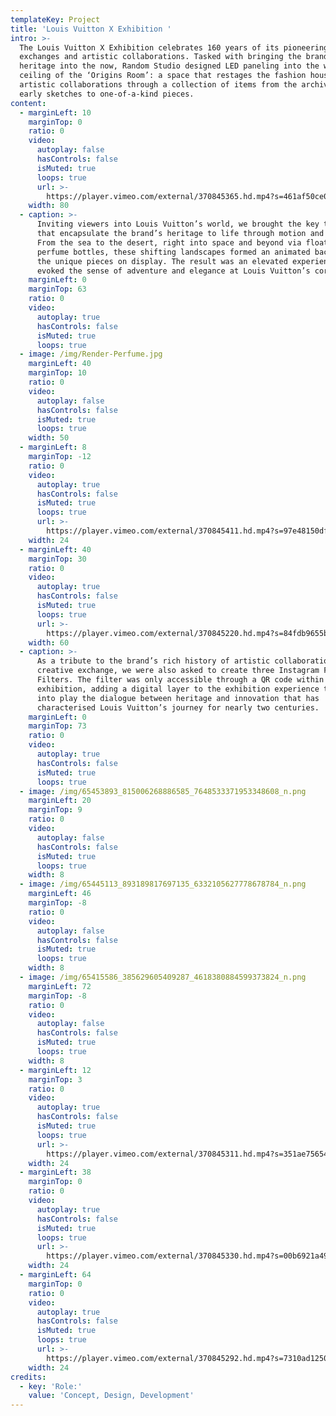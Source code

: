 ```yaml
---
templateKey: Project
title: 'Louis Vuitton X Exhibition '
intro: >-
  The Louis Vuitton X Exhibition celebrates 160 years of its pioneering creative
  exchanges and artistic collaborations. Tasked with bringing the brand’s
  heritage into the now, Random Studio designed LED paneling into the walls and
  ceiling of the ‘Origins Room’: a space that restages the fashion house’s early
  artistic collaborations through a collection of items from the archive from
  early sketches to one-of-a-kind pieces.
content:
  - marginLeft: 10
    marginTop: 0
    ratio: 0
    video:
      autoplay: false
      hasControls: false
      isMuted: true
      loops: true
      url: >-
        https://player.vimeo.com/external/370845365.hd.mp4?s=461af50ce0ea8b60b77bc8bb90c45319f9a80e14&profile_id=175
    width: 80
  - caption: >-
      Inviting viewers into Louis Vuitton’s world, we brought the key themes
      that encapsulate the brand’s heritage to life through motion and sound.
      From the sea to the desert, right into space and beyond via floating
      perfume bottles, these shifting landscapes formed an animated backdrop to
      the unique pieces on display. The result was an elevated experience that
      evoked the sense of adventure and elegance at Louis Vuitton’s core.
    marginLeft: 0
    marginTop: 63
    ratio: 0
    video:
      autoplay: true
      hasControls: false
      isMuted: true
      loops: true
  - image: /img/Render-Perfume.jpg
    marginLeft: 40
    marginTop: 10
    ratio: 0
    video:
      autoplay: false
      hasControls: false
      isMuted: true
      loops: true
    width: 50
  - marginLeft: 8
    marginTop: -12
    ratio: 0
    video:
      autoplay: true
      hasControls: false
      isMuted: true
      loops: true
      url: >-
        https://player.vimeo.com/external/370845411.hd.mp4?s=97e48150dfaefef981dff937eaa2d200d565b9cf&profile_id=175
    width: 24
  - marginLeft: 40
    marginTop: 30
    ratio: 0
    video:
      autoplay: true
      hasControls: false
      isMuted: true
      loops: true
      url: >-
        https://player.vimeo.com/external/370845220.hd.mp4?s=84fdb9655b42c067a54408c6aef2c17b032ecdf6&profile_id=175
    width: 60
  - caption: >-
      As a tribute to the brand’s rich history of artistic collaborations and
      creative exchange, we were also asked to create three Instagram Face
      Filters. The filter was only accessible through a QR code within the
      exhibition, adding a digital layer to the exhibition experience that put
      into play the dialogue between heritage and innovation that has
      characterised Louis Vuitton’s journey for nearly two centuries.
    marginLeft: 0
    marginTop: 73
    ratio: 0
    video:
      autoplay: true
      hasControls: false
      isMuted: true
      loops: true
  - image: /img/65453893_815006268886585_7648533371953348608_n.png
    marginLeft: 20
    marginTop: 9
    ratio: 0
    video:
      autoplay: false
      hasControls: false
      isMuted: true
      loops: true
    width: 8
  - image: /img/65445113_893189817697135_6332105627778678784_n.png
    marginLeft: 46
    marginTop: -8
    ratio: 0
    video:
      autoplay: false
      hasControls: false
      isMuted: true
      loops: true
    width: 8
  - image: /img/65415586_385629605409287_4618380884599373824_n.png
    marginLeft: 72
    marginTop: -8
    ratio: 0
    video:
      autoplay: false
      hasControls: false
      isMuted: true
      loops: true
    width: 8
  - marginLeft: 12
    marginTop: 3
    ratio: 0
    video:
      autoplay: true
      hasControls: false
      isMuted: true
      loops: true
      url: >-
        https://player.vimeo.com/external/370845311.hd.mp4?s=351ae75654db4d1fe846e209e197e907ebe63726&profile_id=174
    width: 24
  - marginLeft: 38
    marginTop: 0
    ratio: 0
    video:
      autoplay: true
      hasControls: false
      isMuted: true
      loops: true
      url: >-
        https://player.vimeo.com/external/370845330.hd.mp4?s=00b6921a496740a65e32387f877b25f8851c0a41&profile_id=174
    width: 24
  - marginLeft: 64
    marginTop: 0
    ratio: 0
    video:
      autoplay: true
      hasControls: false
      isMuted: true
      loops: true
      url: >-
        https://player.vimeo.com/external/370845292.hd.mp4?s=7310ad125069983a5e49b79727e696186e77a41e&profile_id=174
    width: 24
credits:
  - key: 'Role:'
    value: 'Concept, Design, Development'
---
```


